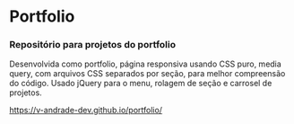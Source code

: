 # Portfolio
### Repositório para projetos do portfolio

Desenvolvida como portfolio, página responsiva usando CSS puro, 
media query, com arquivos CSS separados por seção, para melhor 
compreensão do código. Usado jQuery para o menu, rolagem de 
seção e carrosel de projetos.

https://v-andrade-dev.github.io/portfolio/